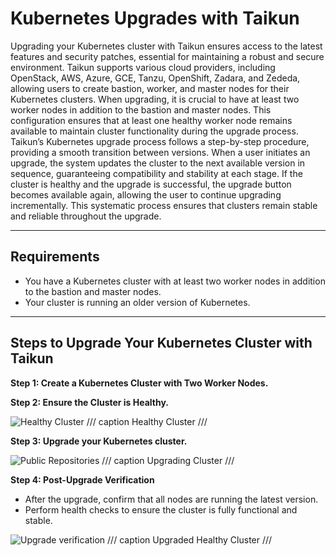 # **Kubernetes Upgrades with Taikun**

Upgrading your Kubernetes cluster with Taikun ensures access to the latest features and security patches, essential for maintaining a robust and secure environment. Taikun supports various cloud providers, including OpenStack, AWS, Azure, GCE, Tanzu, OpenShift, Zadara, and Zededa, allowing users to create bastion, worker, and master nodes for their Kubernetes clusters. When upgrading, it is crucial to have at least two worker nodes in addition to the bastion and master nodes. This configuration ensures that at least one healthy worker node remains available to maintain cluster functionality during the upgrade process. Taikun’s Kubernetes upgrade process follows a step-by-step procedure, providing a smooth transition between versions. When a user initiates an upgrade, the system updates the cluster to the next available version in sequence, guaranteeing compatibility and stability at each stage. If the cluster is healthy and the upgrade is successful, the upgrade button becomes available again, allowing the user to continue upgrading incrementally. This systematic process ensures that clusters remain stable and reliable throughout the upgrade.

---

## **Requirements**

- You have a Kubernetes cluster with at least two worker nodes in addition to the bastion and master nodes.
- Your cluster is running an older version of Kubernetes.

---

## **Steps to Upgrade Your Kubernetes Cluster with Taikun**

**Step 1: Create a Kubernetes Cluster with Two Worker Nodes.**

**Step 2: Ensure the Cluster is Healthy.**

![Healthy Cluster](https://rgw.cloudpoint.tcpro.cz/swift/v1/KEY_0efe203c42c0402f9402a570302dc066/new-docs/managing-your-projects/kubernetes%20upgrade/upgrade-2.webp)
/// caption
Healthy Cluster
///

**Step 3: Upgrade your Kubernetes cluster.**

![Public Repositories](https://rgw.cloudpoint.tcpro.cz/swift/v1/KEY_0efe203c42c0402f9402a570302dc066/new-docs/managing-your-projects/kubernetes%20upgrade/upgrade-3.webp)
/// caption 
Upgrading Cluster
///

**Step 4: Post-Upgrade Verification**

- After the upgrade, confirm that all nodes are running the latest version.
- Perform health checks to ensure the cluster is fully functional and stable.

![Upgrade verification](https://rgw.cloudpoint.tcpro.cz/swift/v1/KEY_0efe203c42c0402f9402a570302dc066/new-docs/managing-your-projects/kubernetes%20upgrade/upgrade-5.webp)
/// caption 
Upgraded Healthy Cluster
///

